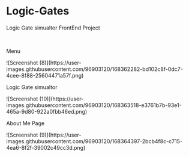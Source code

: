 # Logic-Gates
<p>Logic Gate simualtor FrontEnd Project</p>

</br>
<p>Menu</p>
![Screenshot (8)](https://user-images.githubusercontent.com/96903120/168362282-bd102c8f-0dc7-4cee-8f88-25604471a57f.png)

</br>
<p>Logic Gate simualtor</p>
![Screenshot (10)](https://user-images.githubusercontent.com/96903120/168363518-e3761b7b-93e1-465a-9d80-922a0fbb46ed.png)

</br>
<p>About Me Page</p>
![Screenshot (9)](https://user-images.githubusercontent.com/96903120/168364397-2bcb4f8c-c715-4ea6-8f2f-39002c49cc3d.png)
